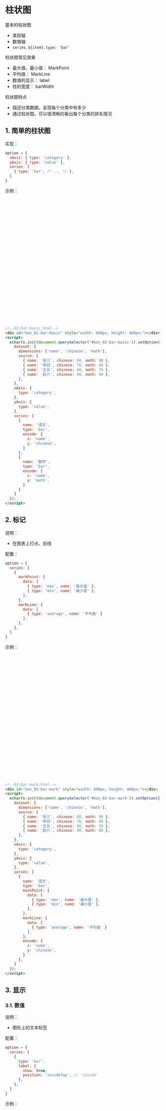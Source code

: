 # 柱状图

基本的柱状图

* 类目轴
* 数值轴
* `series.${item}.type: 'bar'`

柱状图常见效果

* 最大值、最小值： MarkPoint
* 平均值： MarkLine
* 数值的显示： label
* 柱的宽度： barWidth

柱状图特点

* 描述分类数据，呈现每个分类中有多少
* 通过柱状图，可以很清晰的看出每个分类的排名情况

## 1. 简单的柱状图

实现：

```javascript
option = {
  xAxis: { type: 'category' },
  yAxis: { type: 'value' },
  series: [
    { type: 'bar', /* ... */ },
  ]
}
```

示例：

<div id="box_02-bar-basic" style="width: 600px; height: 400px;"></div>
<script>
  echarts.init(document.querySelector('#box_02-bar-basic')).setOption({
    dataset: {
      dimensions: ['name', 'chinese', 'math'],
      source: [
        { name: '张三', chinese: 60, math: 90 },
        { name: '李四', chinese: 70, math: 80 },
        { name: '王五', chinese: 80, math: 70 },
        { name: '赵六', chinese: 90, math: 60 },
      ],
    },
    xAxis: {
      type: 'category',
    },
    yAxis: {
      type: 'value',
    },
    series: [
      {
        name: '语文',
        type: 'bar',
        encode: {
          x: 'name',
          y: 'chinese',
        }
      },
      {
        name: '数学',
        type: 'bar',
        encode: {
          x: 'name',
          y: 'math',
        }
      }
    ]
  });
</script>

```html
<!--02-bar-basic.html-->
<div id="box_02-bar-basic" style="width: 600px; height: 400px;"></div>
<script>
  echarts.init(document.querySelector('#box_02-bar-basic')).setOption({
    dataset: {
      dimensions: ['name', 'chinese', 'math'],
      source: [
        { name: '张三', chinese: 60, math: 90 },
        { name: '李四', chinese: 70, math: 80 },
        { name: '王五', chinese: 80, math: 70 },
        { name: '赵六', chinese: 90, math: 60 },
      ],
    },
    xAxis: {
      type: 'category',
    },
    yAxis: {
      type: 'value',
    },
    series: [
      {
        name: '语文',
        type: 'bar',
        encode: {
          x: 'name',
          y: 'chinese',
        }
      },
      {
        name: '数学',
        type: 'bar',
        encode: {
          x: 'name',
          y: 'math',
        }
      }
    ]
  });
</script>
```

## 2. 标记

说明：

* 在图表上打点、划线

配置：

```javascript
option = {
  series: [
    {
      markPoint: {
        data: [
          { type: 'max', name: '最大值' },
          { type: 'min', name: '最小值' },
        ],
      },
      markLine: {
        data: [
          { type: 'average', name: '平均值' }
        ],
      },
    },
  ]
}
```

示例：

<div id="box_03-bar-mark" style="width: 600px; height: 400px;"></div>
<script>
echarts.init(document.querySelector('#box_03-bar-mark')).setOption({
  dataset: {
    dimensions: ['name', 'chinese', 'math'],
    source: [
      { name: '张三', chinese: 60, math: 90 },
      { name: '李四', chinese: 70, math: 80 },
      { name: '王五', chinese: 80, math: 70 },
      { name: '赵六', chinese: 90, math: 60 },
    ],
  },
  xAxis: {
    type: 'category',
  },
  yAxis: {
    type: 'value',
  },
  series: [
    {
      name: '语文',
      type: 'bar',
      markPoint: {
        data: [
          { type: 'max', name: '最大值' },
          { type: 'min', name: '最小值' },
        ],
      },
      markLine: {
        data: [
          { type: 'average', name: '平均值' }
        ],
      },
      encode: {
        x: 'name',
        y: 'chinese',
      }
    },
  ]
});
</script>

```html
<!--03-bar-mark.html-->
<div id="box_03-bar-mark" style="width: 600px; height: 400px;"></div>
<script>
  echarts.init(document.querySelector('#box_03-bar-mark')).setOption({
    dataset: {
      dimensions: ['name', 'chinese', 'math'],
      source: [
        { name: '张三', chinese: 60, math: 90 },
        { name: '李四', chinese: 70, math: 80 },
        { name: '王五', chinese: 80, math: 70 },
        { name: '赵六', chinese: 90, math: 60 },
      ],
    },
    xAxis: {
      type: 'category',
    },
    yAxis: {
      type: 'value',
    },
    series: [
      {
        name: '语文',
        type: 'bar',
        markPoint: {
          data: [
            { type: 'max', name: '最大值' },
            { type: 'min', name: '最小值' },
          ],
        },
        markLine: {
          data: [
            { type: 'average', name: '平均值' }
          ],
        },
        encode: {
          x: 'name',
          y: 'chinese',
        }
      },
    ]
  });
</script>
```

## 3. 显示

### 3.1. 数值

说明： 

* 图形上的文本标签

配置： 

```javascript
option = {
  series: [
    {
      type: 'bar',
      label: {
        show: true,
        position: 'insideTop', // 'inside'
      },
    },
  ]
}
```

示例：

<div id="box_04-bar-label" style="width: 600px; height: 400px;"></div>
<script>
  echarts.init(document.querySelector('#box_04-bar-label')).setOption({
    dataset: {
      dimensions: ['name', 'chinese', 'math'],
      source: [
        { name: '张三', chinese: 60, math: 90 },
        { name: '李四', chinese: 70, math: 80 },
        { name: '王五', chinese: 80, math: 70 },
        { name: '赵六', chinese: 90, math: 60 },
      ],
    },
    xAxis: {
      type: 'category',
    },
    yAxis: {
      type: 'value',
    },
    series: [
      {
        name: '语文',
        type: 'bar',
        label: {
          show: true,
          position: 'insideTop',
        },
        markPoint: {
          data: [
            { type: 'max', name: '最大值' },
            { type: 'min', name: '最小值' },
          ],
        },
        markLine: {
          data: [
            { type: 'average', name: '平均值' }
          ],
        },
        encode: {
          x: 'name',
          y: 'chinese',
        }
      },
    ]
  });
</script>

```html
<!--04-bar-label.html-->
<div id="box_04-bar-label" style="width: 600px; height: 400px;"></div>
<script>
  echarts.init(document.querySelector('#box_04-bar-label')).setOption({
    dataset: {
      dimensions: ['name', 'chinese', 'math'],
      source: [
        { name: '张三', chinese: 60, math: 90 },
        { name: '李四', chinese: 70, math: 80 },
        { name: '王五', chinese: 80, math: 70 },
        { name: '赵六', chinese: 90, math: 60 },
      ],
    },
    xAxis: {
      type: 'category',
    },
    yAxis: {
      type: 'value',
    },
    series: [
      {
        name: '语文',
        type: 'bar',
        label: {
          show: true,
          position: 'insideTop', // default 'inside'
        },
        markPoint: {
          data: [
            { type: 'max', name: '最大值' },
            { type: 'min', name: '最小值' },
          ],
        },
        markLine: {
          data: [
            { type: 'average', name: '平均值' }
          ],
        },
        encode: {
          x: 'name',
          y: 'chinese',
        }
      },
    ]
  });
</script>
```

### 3.2. 柱宽度

说明：

* 柱条的宽度，不设时自适应。
* 在同一坐标系上，此属性会被多个 'bar' 系列共享。此属性应设置于此坐标系中最后一个 'bar' 系列上才会生效，并且是对此坐标系中所有 'bar' 系列生效。

配置：

```javascript
option = {
  series: [
    {
      type: 'bar',
      barWidth: '30%',
    },
  ]
};
```

示例：

<div id="box_05-bar-width" style="width: 600px; height: 400px;"></div>
<script>
echarts.init(document.querySelector('#box_05-bar-width')).setOption({
  dataset: {
    dimensions: ['name', 'chinese', 'math'],
    source: [
      { name: '张三', chinese: 60, math: 90 },
      { name: '李四', chinese: 70, math: 80 },
      { name: '王五', chinese: 80, math: 70 },
      { name: '赵六', chinese: 90, math: 60 },
    ],
  },
  xAxis: {
    type: 'category',
  },
  yAxis: {
    type: 'value',
  },
  series: [
    {
      name: '语文',
      type: 'bar',
      label: {
        show: true,
        position: 'insideTop',
      },
      barWidth: '30%',
      markPoint: {
        data: [
          { type: 'max', name: '最大值' },
          { type: 'min', name: '最小值' },
        ],
      },
      markLine: {
        data: [
          { type: 'average', name: '平均值' }
        ],
      },
      encode: {
        x: 'name',
        y: 'chinese',
      }
    },
  ]
});
</script>

```html
<!--05-bar-width.html-->
<div id="box_05-bar-width" style="width: 600px; height: 400px;"></div>
<script>
  echarts.init(document.querySelector('#box_05-bar-width')).setOption({
    dataset: {
      dimensions: ['name', 'chinese', 'math'],
      source: [
        { name: '张三', chinese: 60, math: 90 },
        { name: '李四', chinese: 70, math: 80 },
        { name: '王五', chinese: 80, math: 70 },
        { name: '赵六', chinese: 90, math: 60 },
      ],
    },
    xAxis: {
      type: 'category',
    },
    yAxis: {
      type: 'value',
    },
    series: [
      {
        name: '语文',
        type: 'bar',
        label: {
          show: true,
          position: 'insideTop', // default 'inside'
        },
        barWidth: '30%',
        markPoint: {
          data: [
            { type: 'max', name: '最大值' },
            { type: 'min', name: '最小值' },
          ],
        },
        markLine: {
          data: [
            { type: 'average', name: '平均值' }
          ],
        },
        encode: {
          x: 'name',
          y: 'chinese',
        }
      },
    ]
  });
</script>
```

### 3.3. 横向柱状图

说明：

* 显示横向的柱状图

配置：

* 交换 x 轴和 y 轴的角色

示例：

<div id="box_06-bar-horizontal" style="width: 600px; height: 400px;"></div>
<script>
echarts.init(document.querySelector('#box_06-bar-horizontal')).setOption({
  dataset: {
    dimensions: ['name', 'chinese', 'math'],
    source: [
      { name: '张三', chinese: 60, math: 90 },
      { name: '李四', chinese: 70, math: 80 },
      { name: '王五', chinese: 80, math: 70 },
      { name: '赵六', chinese: 90, math: 60 },
    ],
  },
  yAxis: {
    type: 'category',
  },
  xAxis: {
    type: 'value',
  },
  series: [
    {
      name: '语文',
      type: 'bar',
      label: {
        show: true,
        position: 'insideTop',
      },
      barWidth: '30%',
      markPoint: {
        data: [
          { type: 'max', name: '最大值' },
          { type: 'min', name: '最小值' },
        ],
      },
      markLine: {
        data: [
          { type: 'average', name: '平均值' }
        ],
      },
      encode: {
        y: 'name',
        x: 'chinese',
      }
    },
  ]
});
</script>

<<< @/docs/front-end/libs/echarts/codes/06-bar-horizontal.html
